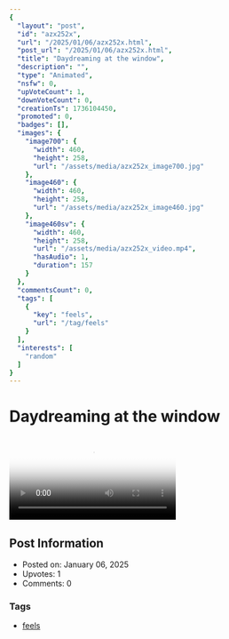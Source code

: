 ```yaml
---
{
  "layout": "post",
  "id": "azx252x",
  "url": "/2025/01/06/azx252x.html",
  "post_url": "/2025/01/06/azx252x.html",
  "title": "Daydreaming at the window",
  "description": "",
  "type": "Animated",
  "nsfw": 0,
  "upVoteCount": 1,
  "downVoteCount": 0,
  "creationTs": 1736104450,
  "promoted": 0,
  "badges": [],
  "images": {
    "image700": {
      "width": 460,
      "height": 258,
      "url": "/assets/media/azx252x_image700.jpg"
    },
    "image460": {
      "width": 460,
      "height": 258,
      "url": "/assets/media/azx252x_image460.jpg"
    },
    "image460sv": {
      "width": 460,
      "height": 258,
      "url": "/assets/media/azx252x_video.mp4",
      "hasAudio": 1,
      "duration": 157
    }
  },
  "commentsCount": 0,
  "tags": [
    {
      "key": "feels",
      "url": "/tag/feels"
    }
  ],
  "interests": [
    "random"
  ]
}
---
```


# Daydreaming at the window

<video controls playsinline loop poster="/assets/media/azx252x_image460.jpg">
  <source src="/assets/media/azx252x_video.mp4" type="video/mp4">
  Your browser does not support the video tag.
</video>

## Post Information

- Posted on: January 06, 2025
- Upvotes: 1
- Comments: 0

### Tags

- [feels](/tag/feels)
